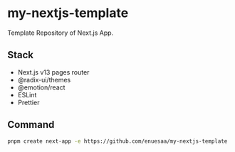 # my-nextjs-template
Template Repository of Next.js App.

## Stack
- Next.js v13 pages router
- @radix-ui/themes
- @emotion/react
- ESLint
- Prettier

## Command
```bash
pnpm create next-app -e https://github.com/enuesaa/my-nextjs-template
```